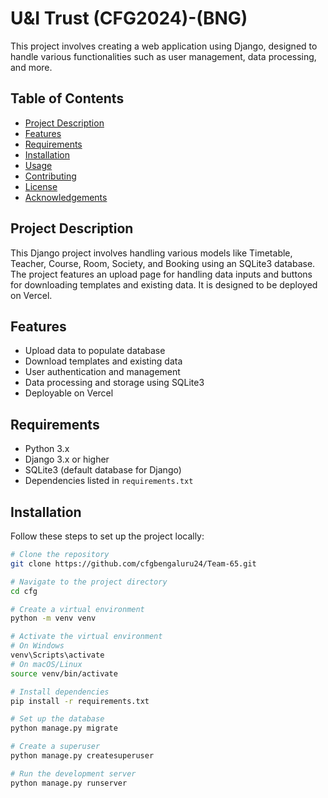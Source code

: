 # U&I Trust (CFG2024)-(BNG)

This project involves creating a web application using Django, designed to handle various functionalities such as user management, data processing, and more.

## Table of Contents

- [Project Description](#project-description)
- [Features](#features)
- [Requirements](#requirements)
- [Installation](#installation)
- [Usage](#usage)
- [Contributing](#contributing)
- [License](#license)
- [Acknowledgements](#acknowledgements)

## Project Description

This Django project involves handling various models like Timetable, Teacher, Course, Room, Society, and Booking using an SQLite3 database. The project features an upload page for handling data inputs and buttons for downloading templates and existing data. It is designed to be deployed on Vercel.

## Features

- Upload data to populate database
- Download templates and existing data
- User authentication and management
- Data processing and storage using SQLite3
- Deployable on Vercel

## Requirements

- Python 3.x
- Django 3.x or higher
- SQLite3 (default database for Django)
- Dependencies listed in `requirements.txt`

## Installation

Follow these steps to set up the project locally:

```bash
# Clone the repository
git clone https://github.com/cfgbengaluru24/Team-65.git

# Navigate to the project directory
cd cfg

# Create a virtual environment
python -m venv venv

# Activate the virtual environment
# On Windows
venv\Scripts\activate
# On macOS/Linux
source venv/bin/activate

# Install dependencies
pip install -r requirements.txt

# Set up the database
python manage.py migrate

# Create a superuser
python manage.py createsuperuser

# Run the development server
python manage.py runserver
